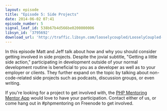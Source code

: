 ```yaml
---
layout: episode
title: "Episode 5: Side Projects"
date: 2014-06-02 07:41
episode_number: 5
signal_leaf_id: 538b67b4d566be0200000006
libsyn_id: '3795692'
download_url: 'http://traffic.libsyn.com/looselycoupled/LooselyCoupled-Episode5-SideProjects.mp3'
---
```

In this episode Matt and Jeff talk about how and why you should consider getting involved in side projects. Despite the jovial subtitle, "Getting a little side action," participating in development outside of your normal development routine is beneficial to you as a developer as well as to your employer or clients. They further expand on the topic by talking about non-code-related side projects such as podcasts, discussion groups, or even writing.

If you're looking for a project to get involved with, the [PHP Mentoring Mentor App](https://github.com/phpmentoring/mentor-app) would love to have your participation. Contact either of us, or come hang out in #phpmentoring on Freenode to get involved.
